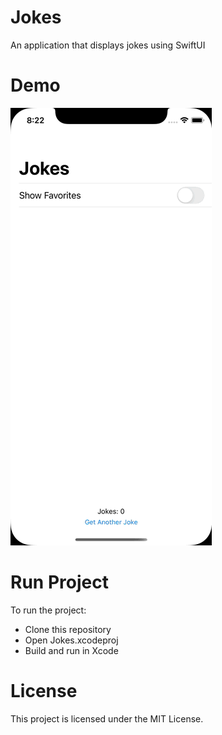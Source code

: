 # Jokes
An application that displays jokes using SwiftUI

# Demo
![Jokes - Animated gif demo](demo.gif)

# Run Project
To run the project:

* Clone this repository
* Open Jokes.xcodeproj
* Build and run in Xcode

# License
This project is licensed under the MIT License.
